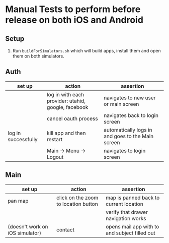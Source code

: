 # Manual Tests to perform before release on both iOS and Android

## Setup

1. Run `buildForSimulators.sh` which will build apps, install them and open them on both simulators.

## Auth

| set up              | action                                              | assertion                                         |
| ------------------- | --------------------------------------------------- | ------------------------------------------------- |
|                     | log in with each provider: utahid, google, facebook | navigates to new user or main screen              |
|                     | cancel oauth process                                | navigates back to login screen                    |
| log in successfully | kill app and then restart                           | automatically logs in and goes to the Main screen |
|                     | Main -> Menu -> Logout                              | navigates to login screen                         |

## Main

| set up                          | action                               | assertion                                     |
| ------------------------------- | ------------------------------------ | --------------------------------------------- |
| pan map                         | click on the zoom to location button | map is panned back to current location        |
|                                 |                                      | verify that drawer navigation works           |
| (doesn't work on iOS simulator) | contact                              | opens mail app with to and subject filled out |
